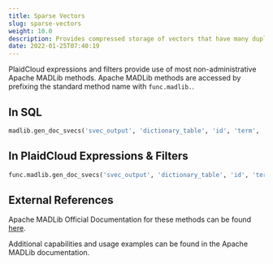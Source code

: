 ```yaml
---
title: Sparse Vectors
slug: sparse-vectors
weight: 10.0
description: Provides compressed storage of vectors that have many duplicate elements
date: 2022-01-25T07:40:19
---
```



PlaidCloud expressions and filters provide use of most non-administrative Apache MADLib methods. Apache MADLib methods are accessed by prefixing the standard method name with `func.madlib.`.



## In SQL



```sql
madlib.gen_doc_svecs('svec_output', 'dictionary_table', 'id', 'term', 'documents_table', 'id', 'term', 'count');
```


## In PlaidCloud Expressions & Filters



```python
func.madlib.gen_doc_svecs('svec_output', 'dictionary_table', 'id', 'term', 'documents_table', 'id', 'term', 'count')
```


## External References


Apache MADLib Official Documentation for these methods can be found [here](https://madlib.apache.org/docs/latest/group__grp__svec.html).



Additional capabilities and usage examples can be found in the Apache MADLib documentation.

